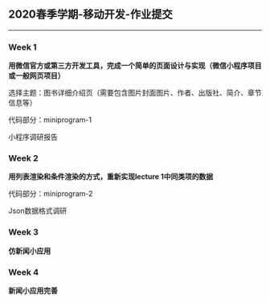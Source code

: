 ## 2020春季学期-移动开发-作业提交
----------------------------
### Week 1 

**用微信官方或第三方开发工具，完成一个简单的页面设计与实现（微信小程序项目或一般网页项目）** 

选择主题：图书详细介绍页（需要包含图片封面图片、作者、出版社、简介、章节信息等）

代码部分：miniprogram-1

小程序调研报告

### Week 2

**用列表渲染和条件渲染的方式，重新实现lecture 1中同类项的数据**

代码部分：miniprogram-2

Json数据格式调研

### Week 3
**仿新闻小应用**

### Week 4
**新闻小应用完善**

